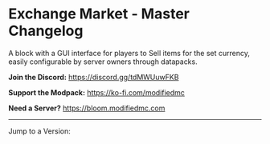 # Exchange Market - Master Changelog

A block with a GUI interface for players to Sell items for the set currency, easily configurable by server owners through datapacks.

**Join the Discord:**
https://discord.gg/tdMWUuwFKB

**Support the Modpack:**
https://ko-fi.com/modifiedmc

**Need a Server?**
https://bloom.modifiedmc.com

---

Jump to a Version: 
